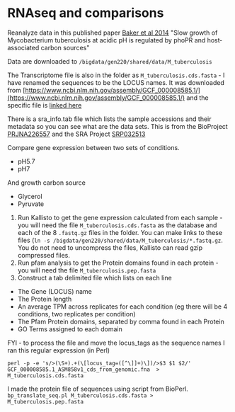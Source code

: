 # RNAseq and comparisons

Reanalyze data in this published paper [Baker et al 2014](https://onlinelibrary.wiley.com/doi/full/10.1111/mmi.12688)
"Slow growth of Mycobacterium tuberculosis at acidic pH is regulated by phoPR and host‐associated carbon sources"

Data are downloaded to `/bigdata/gen220/shared/data/M_tuberculosis`

The Transcriptome file is also in the folder as `M_tuberculosis.cds.fasta` - I have renamed the sequences to be the LOCUS names. It was downloaded from [https://www.ncbi.nlm.nih.gov/assembly/GCF_000008585.1/](https://www.ncbi.nlm.nih.gov/assembly/GCF_000008585.1/) and the specific file is [linked here](ftp://ftp.ncbi.nlm.nih.gov/genomes/all/GCF/000/008/585/GCF_000008585.1_ASM858v1/GCF_000008585.1_ASM858v1_cds_from_genomic.fna.gz)

There is a sra_info.tab file which lists the sample accessions and their metadata so you can see what are the data sets. This is from the BioProject [PRJNA226557](https://www.ncbi.nlm.nih.gov/bioproject/?term=PRJNA226557) and the SRA Project [SRP032513](https://www.ncbi.nlm.nih.gov/Traces/study/?acc=SRP032513&o=acc_s%3Aa)

Compare gene expression between two sets of conditions.
 - pH5.7
 - pH7
 
 And growth carbon source
 - Glycerol
 - Pyruvate

1. Run Kallisto to get the gene expression calculated from each sample - you will need the file `M_tuberculosis.cds.fasta` as the database and each of the 8 `.fastq.gz` files in the folder. You can make links to these files (`ln -s /bigdata/gen220/shared/data/M_tuberculosis/*.fastq.gz`. You do not need to uncompress the files, Kallisto can read gzip compressed files.
2. Run pfam analysis to get the Protein domains found in each protein - you will need the file `M_tuberculosis.pep.fasta`
3. Construct a tab delimited file which lists on each line
 - The Gene (LOCUS) name
 - The Protein length
 - An average TPM across replicates for each condition (eg there will be 4 conditions, two replicates per condition)
 - The Pfam Protein domains, separated by comma found in each Protein
 - GO Terms assigned to each domain


FYI - to process the file and move the locus_tags as the sequence names I ran this regular expression (in Perl)
```
perl -p -e 's/>(\S+).+(\[locus_tag=([^\]]+)\])/>$3 $1 $2/' GCF_000008585.1_ASM858v1_cds_from_genomic.fna  > M_tuberculosis.cds.fasta
```

I made the protein file of sequences using script from BioPerl.
```bp_translate_seq.pl M_tuberculosis.cds.fasta > M_tuberculosis.pep.fasta```
